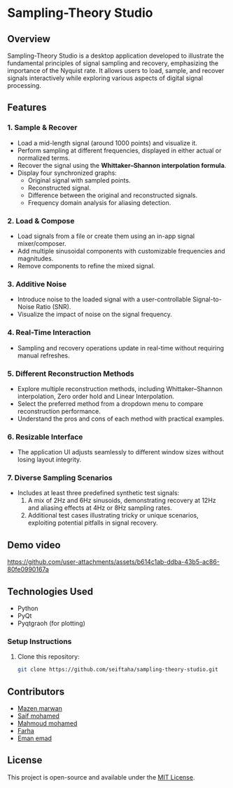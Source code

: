# Sampling-Theory Studio

## Overview

Sampling-Theory Studio is a desktop application developed to illustrate the fundamental principles of signal sampling and recovery, emphasizing the importance of the Nyquist rate. It allows users to load, sample, and recover signals interactively while exploring various aspects of digital signal processing.

## Features

### 1. **Sample & Recover**
- Load a mid-length signal (around 1000 points) and visualize it.
- Perform sampling at different frequencies, displayed in either actual or normalized terms.
- Recover the signal using the **Whittaker–Shannon interpolation formula**.
- Display four synchronized graphs:
  - Original signal with sampled points.
  - Reconstructed signal.
  - Difference between the original and reconstructed signals.
  - Frequency domain analysis for aliasing detection.

### 2. **Load & Compose**
- Load signals from a file or create them using an in-app signal mixer/composer.
- Add multiple sinusoidal components with customizable frequencies and magnitudes.
- Remove components to refine the mixed signal.

### 3. **Additive Noise**
- Introduce noise to the loaded signal with a user-controllable Signal-to-Noise Ratio (SNR).
- Visualize the impact of noise on the signal frequency.

### 4. **Real-Time Interaction**
- Sampling and recovery operations update in real-time without requiring manual refreshes.

### 5. **Different Reconstruction Methods**
- Explore multiple reconstruction methods, including Whittaker–Shannon interpolation, Zero order hold and Linear Interpolation.
- Select the preferred method from a dropdown menu to compare reconstruction performance.
- Understand the pros and cons of each method with practical examples.

### 6. **Resizable Interface**
- The application UI adjusts seamlessly to different window sizes without losing layout integrity.

### 7. **Diverse Sampling Scenarios**
- Includes at least three predefined synthetic test signals:
  1. A mix of 2Hz and 6Hz sinusoids, demonstrating recovery at 12Hz and aliasing effects at 4Hz or 8Hz sampling rates.
  2. Additional test cases illustrating tricky or unique scenarios, exploiting potential pitfalls in signal recovery.

## Demo video



https://github.com/user-attachments/assets/b614c1ab-ddba-43b5-ac86-80fe0990167a



## Technologies Used
- Python
- PyQt
- Pyqtgraoh (for plotting)

### Setup Instructions
1. Clone this repository:
   ```bash
   git clone https://github.com/seiftaha/sampling-theory-studio.git
   

## Contributors

- [Mazen marwan](https://github.com/Mazenmarwan023)
- [Saif mohamed](https://github.com/seiftaha)
- [Mahmoud mohamed](https://github.com/mahmouddmo22)
- [Farha](https://github.com/farha1010)
- [Eman emad](https://github.com/alyaaa20)

  

## License

This project is open-source and available under the [MIT License](LICENSE).
